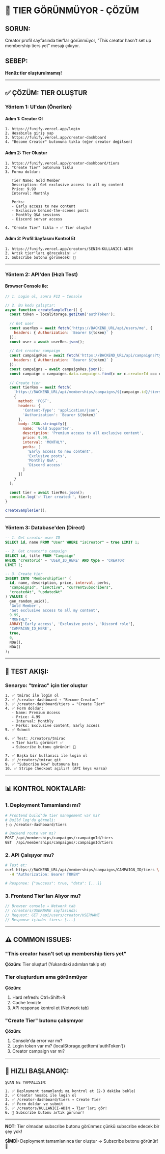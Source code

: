 # 🎯 TIER GÖRÜNMÜYOR - ÇÖZÜM

## SORUN:
Creator profil sayfasında tier'lar görünmüyor, "This creator hasn't set up membership tiers yet" mesajı çıkıyor.

## SEBEP:
**Henüz tier oluşturulmamış!**

---

## ✅ ÇÖZÜM: TIER OLUŞTUR

### Yöntem 1: UI'dan (Önerilen)

#### Adım 1: Creator Ol
```
1. https://funify.vercel.app/login
2. Hesabınla giriş yap
3. https://funify.vercel.app/creator-dashboard
4. "Become Creator" butonuna tıkla (eğer creator değilsen)
```

#### Adım 2: Tier Oluştur
```
1. https://funify.vercel.app/creator-dashboard/tiers
2. "Create Tier" butonuna tıkla
3. Formu doldur:

   Tier Name: Gold Member
   Description: Get exclusive access to all my content
   Price: 9.99
   Interval: Monthly
   
   Perks:
   - Early access to new content
   - Exclusive behind-the-scenes posts
   - Monthly Q&A sessions
   - Discord server access

4. "Create Tier" tıkla → ✅ Tier oluştu!
```

#### Adım 3: Profil Sayfasını Kontrol Et
```
1. https://funify.vercel.app/creators/SENIN-KULLANICI-ADIN
2. Artık tier'ları göreceksin! ✅
3. Subscribe butonu görünecek! 💎
```

---

### Yöntem 2: API'den (Hızlı Test)

#### Browser Console ile:
```javascript
// 1. Login ol, sonra F12 → Console

// 2. Bu kodu çalıştır:
async function createSampleTier() {
  const token = localStorage.getItem('authToken');
  
  // Get user
  const userRes = await fetch('https://BACKEND_URL/api/users/me', {
    headers: { Authorization: `Bearer ${token}` }
  });
  const user = await userRes.json();
  
  // Get creator campaign
  const campaignRes = await fetch('https://BACKEND_URL/api/campaigns?type=CREATOR', {
    headers: { Authorization: `Bearer ${token}` }
  });
  const campaigns = await campaignRes.json();
  const campaign = campaigns.data.campaigns.find(c => c.creatorId === user.data.id);
  
  // Create tier
  const tierRes = await fetch(
    `https://BACKEND_URL/api/memberships/campaigns/${campaign.id}/tiers`,
    {
      method: 'POST',
      headers: {
        'Content-Type': 'application/json',
        'Authorization': `Bearer ${token}`
      },
      body: JSON.stringify({
        name: 'Gold Supporter',
        description: 'Premium access to all exclusive content',
        price: 9.99,
        interval: 'MONTHLY',
        perks: [
          'Early access to new content',
          'Exclusive posts',
          'Monthly Q&A',
          'Discord access'
        ]
      })
    }
  );
  
  const tier = await tierRes.json();
  console.log('✅ Tier created:', tier);
}

createSampleTier();
```

---

### Yöntem 3: Database'den (Direct)

```sql
-- 1. Get creator user ID
SELECT id, name FROM "User" WHERE "isCreator" = true LIMIT 1;

-- 2. Get creator's campaign
SELECT id, title FROM "Campaign" 
WHERE "creatorId" = 'USER_ID_HERE' AND type = 'CREATOR' 
LIMIT 1;

-- 3. Create tier
INSERT INTO "MembershipTier" (
  id, name, description, price, interval, perks,
  "campaignId", "isActive", "currentSubscribers",
  "createdAt", "updatedAt"
) VALUES (
  gen_random_uuid(),
  'Gold Member',
  'Get exclusive access to all my content',
  9.99,
  'MONTHLY',
  ARRAY['Early access', 'Exclusive posts', 'Discord role'],
  'CAMPAIGN_ID_HERE',
  true,
  0,
  NOW(),
  NOW()
);
```

---

## 🧪 TEST AKIŞI:

### Senaryo: "tmirac" için tier oluştur

```
1. ✅ tmirac ile login ol
2. ✅ /creator-dashboard → "Become Creator"
3. ✅ /creator-dashboard/tiers → "Create Tier"
4. ✅ Form doldur:
   - Name: Premium Access
   - Price: 4.99
   - Interval: Monthly
   - Perks: Exclusive content, Early access
5. ✅ Submit

6. ✅ Test: /creators/tmirac
   → Tier kartı görünür! ✅
   → Subscribe butonu görünür! 💎

7. ✅ Başka bir kullanıcı ile login ol
8. ✅ /creators/tmirac git
9. ✅ "Subscribe Now" butonuna bas
10. ✅ Stripe Checkout açılır! (API keys varsa)
```

---

## 📊 KONTROL NOKTALARI:

### 1. Deployment Tamamlandı mı?
```bash
# Frontend build'de tier management var mı?
# Build log'da görmeli:
├ ○ /creator-dashboard/tiers

# Backend route var mı?
POST /api/memberships/campaigns/:campaignId/tiers
GET  /api/memberships/campaigns/:campaignId/tiers
```

### 2. API Çalışıyor mu?
```bash
# Test et:
curl https://BACKEND_URL/api/memberships/campaigns/CAMPAIGN_ID/tiers \
  -H "Authorization: Bearer TOKEN"

# Response: {"success": true, "data": [...]}
```

### 3. Frontend Tier'ları Alıyor mu?
```javascript
// Browser console → Network tab
// /creators/USERNAME sayfasında:
// Request: GET /api/users/creator/USERNAME
// Response içinde: tiers: [...]
```

---

## ⚠️ COMMON ISSUES:

### "This creator hasn't set up membership tiers yet"
**Çözüm:** Tier oluştur! (Yukarıdaki adımları takip et)

### Tier oluşturdum ama görünmüyor
**Çözüm:** 
1. Hard refresh: Ctrl+Shift+R
2. Cache temizle
3. API response kontrol et (Network tab)

### "Create Tier" butonu çalışmıyor
**Çözüm:**
1. Console'da error var mı?
2. Login token var mı? (localStorage.getItem('authToken'))
3. Creator campaign var mı?

---

## 🎯 HIZLI BAŞLANGIÇ:

```
ŞUAN NE YAPMALISIN:

1. ✅ Deployment tamamlandı mı kontrol et (2-3 dakika bekle)
2. ✅ Creator hesabı ile login ol
3. ✅ /creator-dashboard/tiers → Create Tier
4. ✅ Form doldur ve submit
5. ✅ /creators/KULLANICI-ADIN → Tier'ları gör!
6. 🎉 Subscribe butonu artık görünür!
```

---

**NOT:** Tier olmadan subscribe butonu görünmez çünkü subscribe edecek bir şey yok! 

**ŞİMDİ:** Deployment tamamlanınca tier oluştur → Subscribe butonu görünür! 🚀

